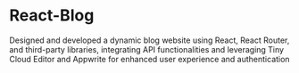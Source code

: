 # React-Blog
Designed and developed a dynamic blog website using React, React Router, and third-party libraries, integrating API functionalities and leveraging Tiny Cloud Editor and Appwrite for enhanced user experience and authentication
